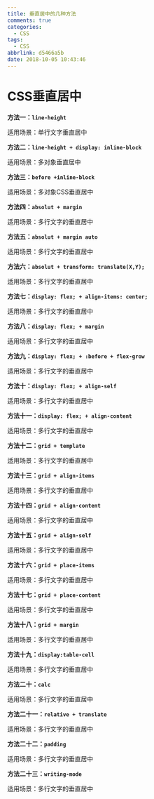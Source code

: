 ```yaml
---
title: 垂直居中的几种方法
comments: true
categories:
  - CSS
tags:
  - CSS
abbrlink: d5466a5b
date: 2018-10-05 10:43:46
---
```


# CSS垂直居中

**方法一：`line-height`**

适用场景：单行文字垂直居中

**方法二：`line-height + display: inline-block`**

适用场景：多对象垂直居中

**方法三：`before +inline-block`**

适用场景：多对象CSS垂直居中

**方法四：`absolut + margin`**

适用场景：多行文字的垂直居中

**方法五：`absolut + margin auto`**

适用场景：多行文字的垂直居中

**方法六：`absolut + transform: translate(X,Y);`**

适用场景：多行文字的垂直居中

**方法七：`display: flex; + align-items: center;`**

适用场景：多行文字的垂直居中

**方法八：`display: flex; + margin`**

适用场景：多行文字的垂直居中

**方法九：`display: flex; + :before + flex-grow`**

适用场景：多行文字的垂直居中

**方法十：`display: flex; + align-self`**

适用场景：多行文字的垂直居中

**方法十一：`display: flex; + align-content`**

适用场景：多行文字的垂直居中

**方法十二：`grid + template`**

适用场景：多行文字的垂直居中

**方法十三：`grid + align-items`**

适用场景：多行文字的垂直居中

**方法十四：`grid + align-content`**

适用场景：多行文字的垂直居中

**方法十五：`grid + align-self`**

适用场景：多行文字的垂直居中

**方法十六：`grid + place-items`**

适用场景：多行文字的垂直居中

**方法十七：`grid + place-content`**

适用场景：多行文字的垂直居中

**方法十八：`grid + margin`**

适用场景：多行文字的垂直居中

**方法十九：`display:table-cell`**

适用场景：多行文字的垂直居中

**方法二十：`calc`**

适用场景：多行文字的垂直居中

**方法二十一：`relative + translate`**

适用场景：多行文字的垂直居中

**方法二十二：`padding`**

适用场景：多行文字的垂直居中

**方法二十三：`writing-mode`**

适用场景：多行文字的垂直居中
